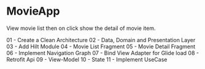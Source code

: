# MovieApp
View movie list then on click show the detail of movie item.

01 - Create a Clean Architecture
02 - Data, Domain and Presentation Layer
03 - Add Hilt Module
04 - Movie List Fragment
05 - Movie Detail Fragment
06 - Implement Navigation Graph
07 - Bind View Adapter for Glide load
08 - Retrofit Api
09 - View-Model
10 - State
11 - Implement UseCase

